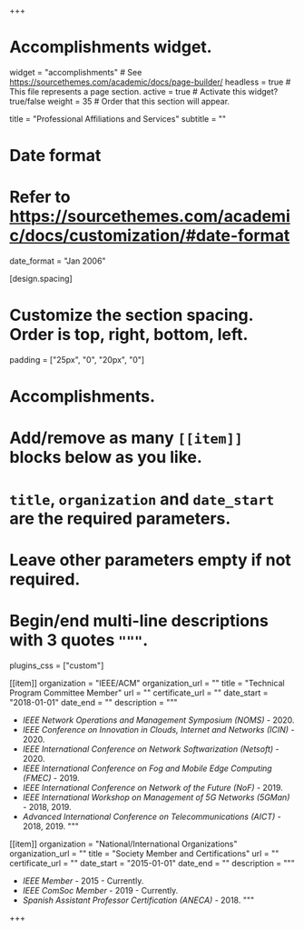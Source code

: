 +++
# Accomplishments widget.
widget = "accomplishments"  # See https://sourcethemes.com/academic/docs/page-builder/
headless = true  # This file represents a page section.
active = true  # Activate this widget? true/false
weight = 35  # Order that this section will appear.

title = "Professional Affiliations and Services"
subtitle = ""

# Date format
#   Refer to https://sourcethemes.com/academic/docs/customization/#date-format
date_format = "Jan 2006"

[design.spacing]
  # Customize the section spacing. Order is top, right, bottom, left.
  padding = ["25px", "0", "20px", "0"]

# Accomplishments.
#   Add/remove as many `[[item]]` blocks below as you like.
#   `title`, `organization` and `date_start` are the required parameters.
#   Leave other parameters empty if not required.
#   Begin/end multi-line descriptions with 3 quotes `"""`.

plugins_css = ["custom"]

[[item]]
  organization = "IEEE/ACM"
  organization_url = ""
  title = "Technical Program Committee Member"
  url = ""
  certificate_url = ""
  date_start = "2018-01-01"
  date_end = ""
  description = """
  * _IEEE Network Operations and Management Symposium (NOMS)_ - 2020.
  * _IEEE Conference on Innovation in Clouds, Internet and Networks (ICIN)_ - 2020.
  * _IEEE International Conference on Network Softwarization (Netsoft)_ - 2020.
  * _IEEE International Conference on Fog and Mobile Edge Computing (FMEC)_ - 2019.
  * _IEEE International Conference on Network of the Future (NoF)_ - 2019.
  * _IEEE International Workshop on Management of 5G Networks (5GMan)_ - 2018, 2019.
  * _Advanced International Conference on Telecommunications (AICT)_ - 2018, 2019.
  """

[[item]]
  organization = "National/International Organizations"
  organization_url = ""
  title = "Society Member and Certifications"
  url = ""
  certificate_url = ""
  date_start = "2015-01-01"
  date_end = ""
  description = """
  * _IEEE Member_ - 2015 - Currently.
  * _IEEE ComSoc Member_ - 2019 - Currently.
  * _Spanish Assistant Professor Certification (ANECA)_ - 2018.
  """

+++
